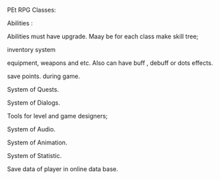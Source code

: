 PEt RPG
Classes:

Abilities :

Abilities must have upgrade. Maay be for each class make skill tree;

inventory system 

equipment, weapons and etc. Also can have buff , debuff or dots effects.

save points. during game.

System of Quests.

System of Dialogs.

Tools for level and game designers;

System of Audio.

System of Animation.

System of Statistic.

Save data of player in online data base.
